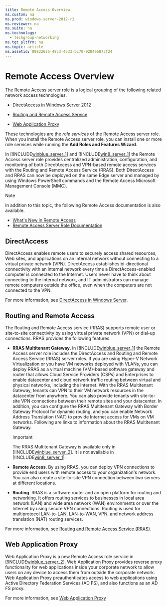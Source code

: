 ```yaml
---
title: Remote Access Overview
ms.custom: na
ms.prod: windows-server-2012-r2
ms.reviewer: na
ms.suite: na
ms.technology: 
  - techgroup-networking
ms.tgt_pltfrm: na
ms.topic: article
ms.assetid: 09822626-48c3-4533-bc70-9284e5873f24
---
```

# Remote Access Overview
The Remote Access server role is a logical grouping of the following related network access technologies.  
  
-   [DirectAccess in Windows Server 2012](#bkmk_da)  
  
-   [Routing and Remote Access Service](#bkmk_rras)  
  
-   [Web Application Proxy](#bkmk_proxy)  
  
These technologies are the *role services* of the Remote Access server role. When you install the Remote Access server role, you can install one or more role services while running the **Add Roles and Features Wizard**.  
  
In [!INCLUDE[winblue_server_1](../Token/winblue_server_1_md.md)] and [!INCLUDE[win8_server_1](../Token/win8_server_1_md.md)] the Remote Access server role provides centralized administration, configuration, and monitoring of both DirectAccess and VPN\-based remote access services with the Routing and Remote Access Service \(RRAS\). Both DirectAccess and RRAS can now be deployed on the same Edge server and managed by using Windows PowerShell commands and the Remote Access Microsoft Management Console \(MMC\).  
  
> [!NOTE]  
> In addition to this topic, the following Remote Access documentation is also available.  
>   
> -   [What's New in Remote Access](http://technet.microsoft.com/library/dn383589.aspx)  
> -   [Remote Access Server Role Documentation](../Topic/Remote-Access-Server-Role-Documentation.md)  
  
## <a name="bkmk_da"></a>DirectAccess  
DirectAccess enables remote users to securely access shared resources, Web sites, and applications on an internal network without connecting to a virtual private network \(VPN\). DirectAccess establishes bi\-directional connectivity with an internal network every time a DirectAccess\-enabled computer is connected to the Internet. Users never have to think about connecting to the internal network, and IT administrators can manage remote computers outside the office, even when the computers are not connected to the VPN.  
  
For more information, see [DirectAccess in Windows Server](../Topic/DirectAccess-in-Windows-Server.md).  
  
## <a name="bkmk_rras"></a>Routing and Remote Access  
The Routing and Remote Access service \(RRAS\) supports remote user or site\-to\-site connectivity by using virtual private network \(VPN\) or dial\-up connections. RRAS provides the following features.  
  
-   **RRAS Multitenant Gateway**. In [!INCLUDE[winblue_server_1](../Token/winblue_server_1_md.md)] the Remote Access server role includes the DirectAccess and Routing and Remote Access Service \(RRAS\) server roles. If you are using Hyper\-V Network Virtualization or you have VM networks deployed with VLANs, you can deploy RRAS as a virtual machine \(VM\)\-based software gateway and router that allows Cloud Service Providers \(CSPs\) and Enterprises to enable datacenter and cloud network traffic routing between virtual and physical networks, including the Internet. With the RRAS Multitenant Gateway, tenants can VPN to their VM network resources in the datacenter from anywhere. You can also provide tenants with site\-to\-site VPN connections between their remote sites and your datacenter. In addition, you can configure the RRAS Multitenant Gateway with Border Gateway Protocol for dynamic routing, and you can enable Network Address Translation \(NAT\) to provide Internet access for VMs on VM networks. Following are links to information about the RRAS Multitenant Gateway.  
  
    > [!IMPORTANT]  
    > The RRAS Multitenant Gateway is available only in [!INCLUDE[winblue_server_2](../Token/winblue_server_2_md.md)]. It is not available in [!INCLUDE[win8_server_1](../Token/win8_server_1_md.md)].  
  
-   **Remote Access**. By using RRAS, you can deploy VPN connections to provide end users with remote access to your organization's network. You can also create a site\-to\-site VPN connection between two servers at different locations.  
  
-   **Routing**. RRAS is a software router and an open platform for routing and networking. It offers routing services to businesses in local area network \(LAN\) and wide area network \(WAN\) environments or over the Internet by using secure VPN connections. Routing is used for multiprotocol LAN\-to\-LAN, LAN\-to\-WAN, VPN, and network address translation \(NAT\) routing services.  
  
For more information, see [Routing and Remote Access Service &#40;RRAS&#41;](../Topic/Routing-and-Remote-Access-Service--RRAS-.md).  
  
## <a name="bkmk_proxy"></a>Web Application Proxy  
Web Application Proxy is a new Remote Access role service in [!INCLUDE[winblue_server_2](../Token/winblue_server_2_md.md)]. Web Application Proxy provides reverse proxy functionality for web applications inside your corporate network to allow users on any device to access them from outside the corporate network. Web Application Proxy preauthenticates access to web applications using Active Directory Federation Services \(AD FS\), and also functions as an AD FS proxy.  
  
For more information, see [Web Application Proxy](http://technet.microsoft.com/library/dn584107.aspx)  
  
